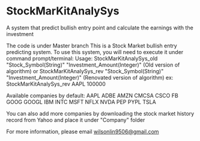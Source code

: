 # StockMarKitAnalySys
A system that predict bullish entry point and calculate the earnings with the investment

The code is under Master branch
This is a Stock Market bullish entry predicting system.
To use this system, you will need to execute it under command prompt/terminal:
Usage: StockMarKitAnalySys_old "Stock_Symbol(String)" "Investment_Amount(Integer)" (Old version of algorithm)
or StockMarKitAnalySys_rev "Stock_Symbol(String)" "Investment_Amount(Integer)" (Renovated version of algorithm)
ex: StockMarKitAnalySys_rev AAPL 100000

Available companies by default:
AAPL
ADBE
AMZN
CMCSA
CSCO
FB
GOOG
GOOGL
IBM
INTC
MSFT
NFLX
NVDA
PEP
PYPL
TSLA

You can also add more companies by downloading the stock market history record from Yahoo and place it under "Company" folder

For more information, please email wilsonlin9506@gmail.com
